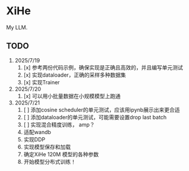# XiHe

My LLM.

## TODO

1. 2025/7/19
   1. [x] 参考两份代码示例，确保实现是正确且高效的，并且编写单元测试
   2. [x] 实现dataloader，正确的采样多种数据集
   3. [x] 实现Trainer
2. 2025/7/20
   1. [x] 可以用小批量数据在小规模模型上跑通
3. 2025/7/21
   1. [ ] 添加cosine scheduler的单元测试，应该用ipynb展示出来更合适
   2. [ ] 添加dataloader的单元测试，可能需要设置drop last batch
   3. [ ] 实现混合精度训练， amp？
   4. 适配wandb
   5. 实现DDP
   6. 实现模型保存和加载
   7. 确定XiHe 120M 模型的各种参数
   8. 开始模型分布式训练！

